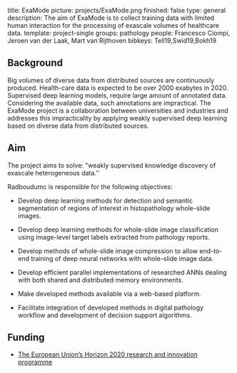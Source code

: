 title: ExaMode
picture: projects/ExaMode.png
finished: false
type: general
description: The aim of ExaMode is to collect training data with limited human interaction for the processing of exascale volumes of healthcare data.
template: project-single
groups: pathology
people: Francesco Ciompi, Jeroen van der Laak, Mart van Rijthoven
bibkeys: Tell19,Swid19,Bokh19

## Background
Big volumes of diverse data from distributed sources are continuously produced. Health-care data is expected to be over 2000 exabytes in 2020. Supervised deep learning models, require large amount of annotated data. Considering the available data, such annotations are impractical. The ExaMode project is a collaboration between universities and industries and addresses this impracticality by applying weakly supervised deep learning based on diverse data from distributed sources.

## Aim
The project aims to solve: "weakly supervised knowledge discovery of exascale heterogeneous data.’’

Radboudumc is responsible for the following objectives:
- Develop deep learning methods for detection and semantic segmentation of regions of interest in histopathology whole-slide images.

- Develop deep learning methods for whole-slide image classification using image-level target labels extracted from pathology reports.

- Develop methods of whole-slide image compression to allow end-to-end training of deep neural networks with whole-slide image data.

- Develop efficient parallel implementations of researched ANNs dealing with both shared and distributed memory environments.
- Make developed methods available via a web-based platform.

- Facilitate integration of developed methods in digital pathology workflow and development of decision support algorithms.

## Funding
- [The European Union’s Horizon 2020 research and innovation programme](https://ec.europa.eu/programmes/horizon2020/en/)
